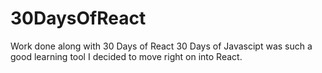 # 30DaysOfReact
Work done along with 30 Days of React
30 Days of Javascipt was such a good learning tool I decided to move right on into React.